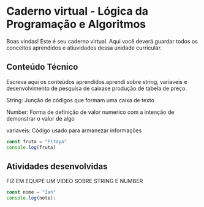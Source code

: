 # Caderno virtual - Lógica da Programação e Algoritmos
Boas vindas! Este é seu caderno virtual. Aqui você deverá guardar todos os conceitos aprendidos e atiuvidades dessa unidade curricular. 


## Conteúdo Técnico
Escreva aqui os conteúdos aprendidos.aprendi sobre string, variaveis e desenvolvimento de pesquisa de caixase produção de tabela de preço.

String: Junção de códigos que formam uma caixa de texto

Number: Forma de definição de valor numerico com a intenção de demonstrar o valor de algo

variaveis: Código usado para armanezar informações

```js
const fruta = "Pitaya"
console.log(fruta)
```

## Atividades desenvolvidas
FIZ EM EQUIPE UM VIDEO SOBRE STRING E NUMBER

```js
const nome = "Ian"
console.log(note);
```


